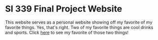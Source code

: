 # SI 339 Final Project Website

This website serves as a personal website showing off my favorite of my favorite things. Yes, that's right. Two of my favorite things are cool drinks and sports. Click [here](https://rramboer.github.io/final339) to see my favorite of those two things!